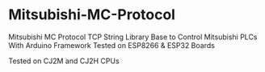 # Mitsubishi-MC-Protocol
Mitsubishi MC Protocol TCP String Library Base to Control Mitsubishi PLCs With Arduino Framework Tested on ESP8266 &amp; ESP32 Boards


Tested on CJ2M and CJ2H CPUs





